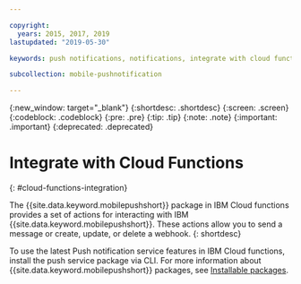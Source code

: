 ```yaml
---

copyright:
  years: 2015, 2017, 2019
lastupdated: "2019-05-30"

keywords: push notifications, notifications, integrate with cloud functions

subcollection: mobile-pushnotification

---
```


{:new_window: target="_blank"}
{:shortdesc: .shortdesc}
{:screen: .screen}
{:codeblock: .codeblock}
{:pre: .pre}
{:tip: .tip}
{:note: .note}
{:important: .important}
{:deprecated: .deprecated}

# Integrate with Cloud Functions
{: #cloud-functions-integration}

The {{site.data.keyword.mobilepushshort}} package in IBM Cloud functions provides a set of actions for interacting  with IBM {{site.data.keyword.mobilepushshort}}. These actions allow you to send a message or create, update, or delete a webhook. 
{: shortdesc}

To use the latest Push notification service features in IBM Cloud functions, install the push service package via CLI. For more information about {{site.data.keyword.mobilepushshort}} packages, see [Installable packages](https://cloud.ibm.com/docs/openwhisk?topic=cloud-functions-push-notifications-package#push-notifications-package).
